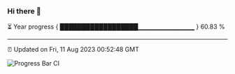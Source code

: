 ### Hi there 👋

⏳ Year progress { ██████████████████▁▁▁▁▁▁▁▁▁▁▁▁ } 60.83 %

---

⏰ Updated on Fri, 11 Aug 2023 00:52:48 GMT

![Progress Bar CI](https://github.com/JuvenileQ/Progress-Bar-CI/workflows/main/badge.svg)
